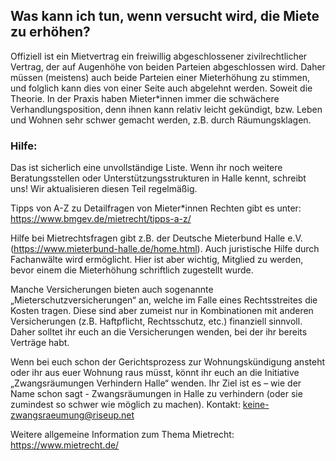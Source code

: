 ## Was kann ich tun, wenn versucht wird, die Miete zu erhöhen?

Offiziell ist ein Mietvertrag ein freiwillig abgeschlossener zivilrechtlicher Vertrag, der auf Augenhöhe von beiden Parteien abgeschlossen wird. Daher müssen (meistens) auch beide Parteien einer Mieterhöhung zu stimmen, und folglich kann dies von einer Seite auch abgelehnt werden. Soweit die Theorie. In der Praxis haben Mieter*innen immer die schwächere Verhandlungsposition, denn ihnen kann relativ leicht gekündigt, bzw. Leben und Wohnen sehr schwer gemacht werden, z.B. durch Räumungsklagen.

### Hilfe:

Das ist sicherlich eine unvollständige Liste. Wenn ihr noch weitere Beratungsstellen oder Unterstützungsstrukturen in Halle kennt, schreibt uns! Wir aktualisieren diesen Teil regelmäßig.

Tipps von A-Z zu Detailfragen von Mieter*innen Rechten gibt es unter: https://www.bmgev.de/mietrecht/tipps-a-z/

Hilfe bei Mietrechtsfragen gibt z.B. der Deutsche Mieterbund Halle e.V. (https://www.mieterbund-halle.de/home.html). Auch juristische Hilfe durch Fachanwälte wird ermöglicht. Hier ist aber wichtig, Mitglied zu werden, bevor einem die Mieterhöhung schriftlich zugestellt wurde.

Manche Versicherungen bieten auch sogenannte „Mieterschutzversicherungen“ an, welche im Falle eines Rechtsstreites die Kosten tragen. Diese sind aber zumeist nur in Kombinationen mit anderen Versicherungen (z.B. Haftpflicht, Rechtsschutz, etc.) finanziell sinnvoll. Daher solltet ihr euch an die Versicherungen wenden, bei der ihr bereits Verträge habt.

Wenn bei euch schon der Gerichtsprozess zur Wohnungskündigung ansteht oder ihr aus euer Wohnung raus müsst, könnt ihr euch an die Initiative „Zwangsräumungen Verhindern Halle“ wenden. Ihr Ziel ist es – wie der Name schon sagt - Zwangsräumungen in Halle zu verhindern (oder sie zumindest so schwer wie möglich zu machen). Kontakt: keine-zwangsraeumung@riseup.net

Weitere allgemeine Information zum Thema Mietrecht: https://www.mietrecht.de/